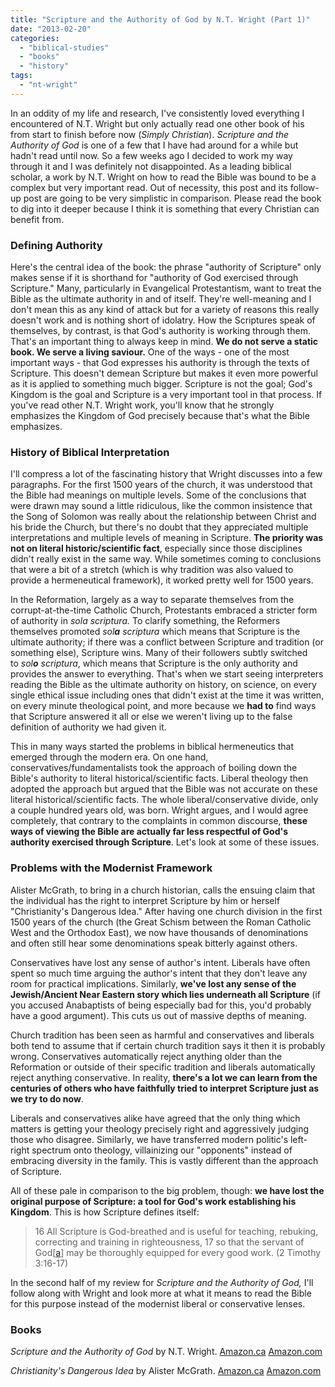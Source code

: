 ```yaml
---
title: "Scripture and the Authority of God by N.T. Wright (Part 1)"
date: "2013-02-20"
categories: 
  - "biblical-studies"
  - "books"
  - "history"
tags: 
  - "nt-wright"
---
```


[](http://www.anabaptistredux.com/wp-content/uploads/2013/02/Scripture-and-the-Authority-of-God.jpg)In an oddity of my life and research, I've consistently loved everything I encountered of N.T. Wright but only actually read one other book of his from start to finish before now (_Simply Christian_). _Scripture and the Authority of God_ is one of a few that I have had around for a while but hadn't read until now. So a few weeks ago I decided to work my way through it and I was definitely not disappointed. As a leading biblical scholar, a work by N.T. Wright on how to read the Bible was bound to be a complex but very important read. Out of necessity, this post and its follow-up post are going to be very simplistic in comparison. Please read the book to dig into it deeper because I think it is something that every Christian can benefit from.

### Defining Authority

Here's the central idea of the book: the phrase "authority of Scripture" only makes sense if it is shorthand for "authority of God exercised through Scripture." Many, particularly in Evangelical Protestantism, want to treat the Bible as the ultimate authority in and of itself. They're well-meaning and I don't mean this as any kind of attack but for a variety of reasons this really doesn't work and is nothing short of idolatry. How the Scriptures speak of themselves, by contrast, is that God's authority is working through them. That's an important thing to always keep in mind. **We do not serve a static book. We serve a living saviour.** One of the ways - one of the most important ways - that God expresses his authority is through the texts of Scripture. This doesn't demean Scripture but makes it even more powerful as it is applied to something much bigger. Scripture is not the goal; God's Kingdom is the goal and Scripture is a very important tool in that process. If you've read other N.T. Wright work, you'll know that he strongly emphasizes the Kingdom of God precisely because that's what the Bible emphasizes. <!--more-->

### History of Biblical Interpretation

I'll compress a lot of the fascinating history that Wright discusses into a few paragraphs. For the first 1500 years of the church, it was understood that the Bible had meanings on multiple levels. Some of the conclusions that were drawn may sound a little ridiculous, like the common insistence that the Song of Solomon was really about the relationship between Christ and his bride the Church, but there's no doubt that they appreciated multiple interpretations and multiple levels of meaning in Scripture. **The priority was not on literal historic/scientific fact**, especially since those disciplines didn't really exist in the same way. While sometimes coming to conclusions that were a bit of a stretch (which is why tradition was also valued to provide a hermeneutical framework), it worked pretty well for 1500 years.

In the Reformation, largely as a way to separate themselves from the corrupt-at-the-time Catholic Church, Protestants embraced a stricter form of authority in _sola scriptura._ To clarify something, the Reformers themselves promoted _sol**a** scriptura_ which means that Scripture is the ultimate authority; if there was a conflict between Scripture and tradition (or something else), Scripture wins. Many of their followers subtly switched to _sol**o** scriptura_, which means that Scripture is the only authority and provides the answer to everything. That's when we start seeing interpreters reading the Bible as the ultimate authority on history, on science, on every single ethical issue including ones that didn't exist at the time it was written, on every minute theological point, and more because we **had to** find ways that Scripture answered it all or else we weren't living up to the false definition of authority we had given it.

This in many ways started the problems in biblical hermeneutics that emerged through the modern era. On one hand, conservatives/fundamentalists took the approach of boiling down the Bible's authority to literal historical/scientific facts. Liberal theology then adopted the approach but argued that the Bible was not accurate on these literal historical/scientific facts. The whole liberal/conservative divide, only a couple hundred years old, was born. Wright argues, and I would agree completely, that contrary to the complaints in common discourse, **these ways of viewing the Bible are actually far less respectful of God's authority exercised through Scripture**. Let's look at some of these issues.

### Problems with the Modernist Framework

Alister McGrath, to bring in a church historian, calls the ensuing claim that the individual has the right to interpret Scripture by him or herself "Christianity's Dangerous Idea." After having one church division in the first 1500 years of the church (the Great Schism between the Roman Catholic West and the Orthodox East), we now have thousands of denominations and often still hear some denominations speak bitterly against others.

Conservatives have lost any sense of author's intent. Liberals have often spent so much time arguing the author's intent that they don't leave any room for practical implications. Similarly, **we've lost any sense of the Jewish/Ancient Near Eastern story which lies underneath all Scripture** (if you accused Anabaptists of being especially bad for this, you'd probably have a good argument). This cuts us out of massive depths of meaning.

Church tradition has been seen as harmful and conservatives and liberals both tend to assume that if certain church tradition says it then it is probably wrong. Conservatives automatically reject anything older than the Reformation or outside of their specific tradition and liberals automatically reject anything conservative. In reality, **there's a lot we can learn from the centuries of others who have faithfully tried to interpret Scripture just as we try to do now**.

Liberals and conservatives alike have agreed that the only thing which matters is getting your theology precisely right and aggressively judging those who disagree. Similarly, we have transferred modern politic's left-right spectrum onto theology, villainizing our "opponents" instead of embracing diversity in the family. This is vastly different than the approach of Scripture.

All of these pale in comparison to the big problem, though: **we have lost the original purpose of Scripture: a tool for God's work establishing his Kingdom**. This is how Scripture defines itself:

> 16 All Scripture is God-breathed and is useful for teaching, rebuking, correcting and training in righteousness, 17 so that the servant of God\[[a](https://www.biblegateway.com/passage/?search=2%20Timothy+3&version=NIV#fen-NIV-29871a "See footnote a")\] may be thoroughly equipped for every good work. (2 Timothy 3:16-17)

In the second half of my review for _Scripture and the Authority of God,_ I'll follow along with Wright and look more at what it means to read the Bible for this purpose instead of the modernist liberal or conservative lenses.

### Books

_Scripture and the Authority of God_ by N.T. Wright. [Amazon.ca](https://www.amazon.ca/gp/product/0062011952/ref=as_li_qf_sp_asin_tl?ie=UTF8&camp=15121&creative=330641&creativeASIN=0062011952&linkCode=as2&tag=theemergana0d-20 "Amazon.ca Link to Scripture and the Authority of God") [Amazon.com](http://www.amazon.com/gp/product/0062212648/ref=as_li_qf_sp_asin_tl?ie=UTF8&camp=1789&creative=9325&creativeASIN=0062212648&linkCode=as2&tag=theemerganaba-20 "Amazon.com Link to Scripture and the Authority of God")

_Christianity's Dangerous Idea_ by Alister McGrath. [Amazon.ca](https://www.amazon.ca/gp/product/0060822139/ref=as_li_qf_sp_asin_tl?ie=UTF8&camp=15121&creative=330641&creativeASIN=0060822139&linkCode=as2&tag=theemergana0d-20 "Amazon Link for Christianity's Dangerous Idea") [Amazon.com](http://www.amazon.com/gp/product/B001F0R9J4/ref=as_li_qf_sp_asin_tl?ie=UTF8&camp=1789&creative=9325&creativeASIN=B001F0R9J4&linkCode=as2&tag=theemerganaba-20 "Amazon.com - Christianity's Dangerous Idea")
